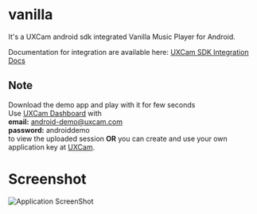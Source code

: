 vanilla
=======

It's a UXCam android sdk integrated Vanilla Music Player for Android.

Documentation for integration are available here: [UXCam SDK Integration Docs](http://uxcam.com/docs)

Note
----
Download the demo app and play with it for few seconds  
Use [UXCam Dashboard](http://dashboard.uxcam.com) with  
**email:** android-demo@uxcam.com  
**password:** androiddemo  
to view the uploaded session **OR** you can create and use your own application key at [UXCam](http://uxcam.com).

Screenshot
===========
![Application ScreenShot](https://raw.github.com/uxcam-android/vanilla/master/screenshot_1.png)
